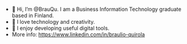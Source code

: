 - 👋 Hi, I’m @BrauQu. I am a Business Information Technology graduate based in Finland. 
- 👀 I love technology and creativity.
- 🌱 I enjoy developing useful digital tools.
- More info: https://www.linkedin.com/in/braulio-quirola
